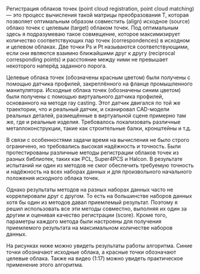Регистрация облаков точек (point cloud registration, point cloud matching) — это процесс вычисления такой матрицы преобразования T, которая позволяет оптимальным образом совместить (align) исходное (source) облако точек с целевым (target) облаком точек. Под оптимальным здесь я подразумеваю такое совмещение, которое максимизирует количество соответствующих пар точек (correspondences) в исходном и целевом облаках. Две точки Ps и Pt называются соответствующими, если они являются взаимно ближайшими друг к другу (reciprocal corresponding points) и расстояние между ними не превышает некоторого наперёд заданного порога.

Целевые облака точек (обозначены красным цветом) были получены с помощью датчика профилей, закреплённого на фланце промышленного манипулятора. Исходные облака точек (обозначены синим цветом) были получены с помощью виртуального датчика профилей, основанного на методе ray casting. Этот датчик двигался по той же траектории, что и реальный датчик, и сканировал CAD-модели реальных деталей, размещённые в виртуальной сцене примерно там же, где и реальные изделия. Требовалось локализовать различные металлоконструкции, такие как строительные балки, кронштейны и т.д.

В связи с особенностями задачи время на вычисления не было строго ограничено, но требовались высокая надёжность и точность. Были протестированы различные методы регистрации облаков точек из разных библиотек, таких как PCL, Super4PCS и Halcon. В результате испытаний ни один из методов не смог обеспечить требуемую точность и надёжность на всех наборах данных и для произвольного начального положения исходного облака точек.

Однако результаты методов на разных наборах данных часто не коррелировали друг с другом. То есть на большинстве наборов данных хотя бы один из методов давал приемлемый результат. Поэтому я решил использовать все эти методы совместно, выполняя их один за другим и оценивая качество регистрации (score). Кроме того, параметры каждого метода были настроены для получения приемлемого результата на максимальном количестве наборов данных.

На рисунках ниже можно увидеть результаты работы алгоритма. Синие точки обозначают исходные облака, а красные точки обозначают целевые облака. Также на видео (1:17) можно увидеть практическое применение этого алгоритма.
